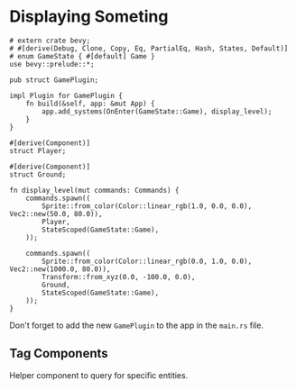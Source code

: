 # Displaying Someting

```rust,no_run
# extern crate bevy;
# #[derive(Debug, Clone, Copy, Eq, PartialEq, Hash, States, Default)]
# enum GameState { #[default] Game }
use bevy::prelude::*;

pub struct GamePlugin;

impl Plugin for GamePlugin {
    fn build(&self, app: &mut App) {
        app.add_systems(OnEnter(GameState::Game), display_level);
    }
}

#[derive(Component)]
struct Player;

#[derive(Component)]
struct Ground;

fn display_level(mut commands: Commands) {
    commands.spawn((
        Sprite::from_color(Color::linear_rgb(1.0, 0.0, 0.0), Vec2::new(50.0, 80.0)),
        Player,
        StateScoped(GameState::Game),
    ));

    commands.spawn((
        Sprite::from_color(Color::linear_rgb(0.0, 1.0, 0.0), Vec2::new(1000.0, 80.0)),
        Transform::from_xyz(0.0, -100.0, 0.0),
        Ground,
        StateScoped(GameState::Game),
    ));
}
```

Don't forget to add the new `GamePlugin` to the app in the `main.rs` file.

## Tag Components

Helper component to query for specific entities.

